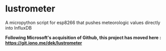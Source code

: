 # lustrometer
A micropython script for esp8266 that pushes meteorologic values directly into InfluxDB

**Following Microsoft's acquisition of Github, this project has moved here : https://git.iono.me/dek/lustrometer**
